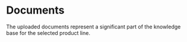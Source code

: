 # Documents

The uploaded documents represent a significant part of the knowledge base for the selected product line.  